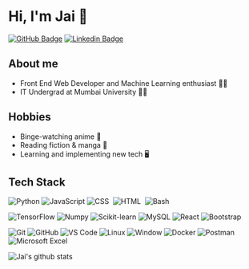 <!-- Resources -->
<!-- https://emojipedia.org/ -->
<!-- https://github.com/Ileriayo/markdown-badges -->

# Hi, I'm Jai 👋
<!-- Link to my website on 'Jai'? -->
[![GitHub Badge](https://img.shields.io/badge/-JP109-181717?style=flat-square&logo=github&logoColor=white&link=https://github.com/JP109)](https://github.com/JP109/ "Follow on GitHub")
[![Linkedin Badge](https://img.shields.io/badge/-JaiPawar-blue?style=flat-square&logo=Linkedin&logoColor=white&link=https://www.linkedin.com/in/jai-pawar-522592199/)](https://www.linkedin.com/in/jai-pawar-522592199/ "Connect on LinkedIn")

## About me
<ul>
  <li> Front End Web Developer and Machine Learning enthusiast 👨‍💻
  <li> IT Undergrad at Mumbai University 👨‍🎓
</ul>
  
## Hobbies
<ul>
  <li> Binge-watching anime 👀
  <li> Reading fiction & manga 📖
  <li> Learning and implementing new tech 🖥️
</ul>

## Tech Stack

![Python](https://img.shields.io/badge/-Python-3776AB?style=flat-square&logo=python&logoColor=white)
![JavaScript](https://img.shields.io/badge/JavaScript-F7DF1E?style=flat-square&logo=javascript&logoColor=black)
![CSS](https://img.shields.io/badge/-CSS-05122A?style=flat-square&logo=CSS3&logoColor=1572B6)&nbsp;
![HTML](https://img.shields.io/badge/-HTML-05122A?style=flat-square&logo=HTML5)&nbsp;
![Bash](https://img.shields.io/badge/Bash-121011?style=flat-square&logo=gnu-bash&logoColor=white)

![TensorFlow](https://img.shields.io/badge/TensorFlow-FF6F00?style=flat-square&logo=TensorFlow&logoColor=white)
![Numpy](https://img.shields.io/badge/Numpy-013243?style=flat-square&logo=Numpy)
![Scikit-learn](https://img.shields.io/badge/Scikit%20Learn-F7931E?style=flat-square&logo=scikit-learn&logoColor=white)
![MySQL](https://img.shields.io/badge/MySQL-4479A1?style=flat-square&logo=mysql&logoColor=white)
![React](https://img.shields.io/badge/React-20232A?style=flat-square&logo=react&logoColor=61DAFB)
![Bootstrap](https://img.shields.io/badge/Bootstrap-%23563D7C.svg?style=flat-square&logo=bootstrap&logoColor=white)

![Git](https://img.shields.io/badge/-Git-F05032?style=flat-square&logo=git&logoColor=white)
![GitHub](https://img.shields.io/badge/-GitHub-181717?style=flat-square&logo=github)
![VS Code](https://img.shields.io/badge/-VS%20Code-007ACC?style=flat-square&logo=visual-studio-code)
![Linux](https://img.shields.io/badge/Linux-FCC624?style=flat-square&logo=linux&logoColor=black)
![Window](https://img.shields.io/badge/Windows-0078D6?style=flat-square&logo=windows&logoColor=white)
![Docker](https://img.shields.io/badge/-Docker-2496ED?style=flat-square&logo=docker&logoColor=white)
![Postman](https://img.shields.io/badge/Postman-FF6C37?style=flat-square&logo=postman&logoColor=white)
![Microsoft Excel](https://img.shields.io/badge/Microsoft_Excel-217346?style=flat-square&logo=microsoft-excel&logoColor=white)

![Jai's github stats](https://github-readme-stats.vercel.app/api?username=JP109&show_icons=true&count_private=true&include_all_commits=true)

<!-- Credits: [Jai](https://github.com/JP109) -->
<!-- ![R](https://img.shields.io/badge/R-00599C?style=flat-square&logo=R&logoColor=white) -->
<!-- ![Pytorch](https://img.shields.io/badge/Pytorch-EE4C2C?style=flat-square&logo=Pytorch&logoColor=white) -->
<!-- ![Microsoft Azure](https://img.shields.io/badge/Azure-0089D6?style=flat-square&logo=microsoft-azure&logoColor=white) -->
<!-- ![Medium](https://img.shields.io/badge/Medium-%23000000.svg?style=for-the-badge&logo=Medium&logoColor=white) -->
<!-- ![LinkedIn](https://img.shields.io/badge/linkedin-%230077B5.svg?style=for-the-badge&logo=linkedin&logoColor=white) -->
